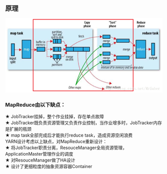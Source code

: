 ## 原理
![mapreduce](../images/hdfs/mapreduce-01.png)  

### MapReduce由以下缺点： 
★ JobTracker挂掉，整个作业挂掉，存在单点故障  
★ JobTracker既负责资源管理又负责作业控制，当作业增多时，JobTracker内存是扩展的瓶颈  
★ map task全部完成后才能执行reduce task，造成资源空闲浪费  
YARN设计考虑以上缺点，对MapReduce重新设计：  
★ 将JobTracker职责分离，ResouceManager全局资源管理，ApplicationMaster管理作业的调度  
★ 对ResouceManager做了HA设计  
★ 设计了更细粒度的抽象资源容器Container  